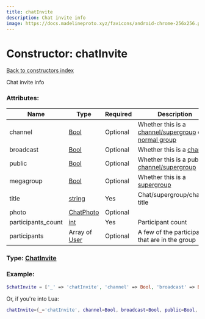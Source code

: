 ```yaml
---
title: chatInvite
description: Chat invite info
image: https://docs.madelineproto.xyz/favicons/android-chrome-256x256.png
---
```

# Constructor: chatInvite  
[Back to constructors index](index.md)



Chat invite info

### Attributes:

| Name     |    Type       | Required | Description |
|----------|---------------|----------|-------------|
|channel|[Bool](../types/Bool.md) | Optional|Whether this is a [channel/supergroup](https://core.telegram.org/api/channel) or a [normal group](https://core.telegram.org/api/channel)|
|broadcast|[Bool](../types/Bool.md) | Optional|Whether this is a [channel](https://core.telegram.org/api/channel)|
|public|[Bool](../types/Bool.md) | Optional|Whether this is a public [channel/supergroup](https://core.telegram.org/api/channel)|
|megagroup|[Bool](../types/Bool.md) | Optional|Whether this is a [supergroup](https://core.telegram.org/api/channel)|
|title|[string](../types/string.md) | Yes|Chat/supergroup/channel title|
|photo|[ChatPhoto](../types/ChatPhoto.md) | Optional|
|participants\_count|[int](../types/int.md) | Yes|Participant count|
|participants|Array of [User](../types/User.md) | Optional|A few of the participants that are in the group|



### Type: [ChatInvite](../types/ChatInvite.md)


### Example:

```php
$chatInvite = ['_' => 'chatInvite', 'channel' => Bool, 'broadcast' => Bool, 'public' => Bool, 'megagroup' => Bool, 'title' => 'string', 'photo' => ChatPhoto, 'participants_count' => int, 'participants' => [User, User]];
```  


Or, if you're into Lua:

```lua
chatInvite={_='chatInvite', channel=Bool, broadcast=Bool, public=Bool, megagroup=Bool, title='string', photo=ChatPhoto, participants_count=int, participants={User}}

```


